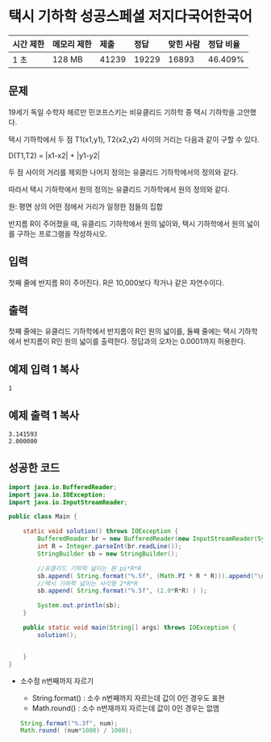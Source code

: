 # 택시 기하학 성공스페셜 저지다국어한국어  

| 시간 제한 | 메모리 제한 | 제출  | 정답  | 맞힌 사람 | 정답 비율 |
| :-------- | :---------- | :---- | :---- | :-------- | :-------- |
| 1 초      | 128 MB      | 41239 | 19229 | 16893     | 46.409%   |

## 문제

19세기 독일 수학자 헤르만 민코프스키는 비유클리드 기하학 중 택시 기하학을 고안했다.

택시 기하학에서 두 점 T1(x1,y1), T2(x2,y2) 사이의 거리는 다음과 같이 구할 수 있다.

D(T1,T2) = |x1-x2| + |y1-y2|

두 점 사이의 거리를 제외한 나머지 정의는 유클리드 기하학에서의 정의와 같다.

따라서 택시 기하학에서 원의 정의는 유클리드 기하학에서 원의 정의와 같다.

원: 평면 상의 어떤 점에서 거리가 일정한 점들의 집합

반지름 R이 주어졌을 때, 유클리드 기하학에서 원의 넓이와, 택시 기하학에서 원의 넓이를 구하는 프로그램을 작성하시오.

## 입력

첫째 줄에 반지름 R이 주어진다. R은 10,000보다 작거나 같은 자연수이다.

## 출력

첫째 줄에는 유클리드 기하학에서 반지름이 R인 원의 넓이를, 둘째 줄에는 택시 기하학에서 반지름이 R인 원의 넓이를 출력한다. 정답과의 오차는 0.0001까지 허용한다.

## 예제 입력 1 복사

```
1
```

## 예제 출력 1 복사

```
3.141593
2.000000
```



## 성공한 코드

~~~java
import java.io.BufferedReader;
import java.io.IOException;
import java.io.InputStreamReader;

public class Main {

    static void solution() throws IOException {
        BufferedReader br = new BufferedReader(new InputStreamReader(System.in));
        int R = Integer.parseInt(br.readLine());
        StringBuilder sb = new StringBuilder();

        //유클리드 기하학 넓이는 원 pi*R*R
        sb.append( String.format("%.5f", (Math.PI * R * R))).append("\n");
        //택시 기하학 넓이는 사각형 2*R*R
        sb.append( String.format("%.5f", (2.0*R*R) ) );

        System.out.println(sb);
    }

    public static void main(String[] args) throws IOException {
        solution();


    }
}
~~~



* 소수점 n번째까지 자르기

  * String.format() : 소수 n번째까지 자르는데 값이 0인 경우도 표현
  * Math.round() : 소수 n번재까지 자르는데 값이 0인 경우는 없앰

  ~~~java
  String.format("%.3f", num);
  Math.round( (num*1000) / 1000);
  ~~~

  